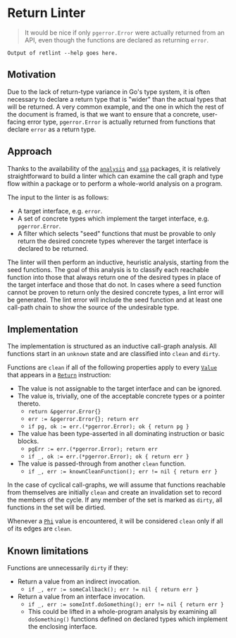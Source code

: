 # Return Linter

> It would be nice if only `pgerror.Error` were actually returned from
> an API, even though the functions are declared as returning `error`.

```
Output of retlint --help goes here.
```

## Motivation

Due to the lack of return-type variance in Go's type system, it is
often necessary to declare a return type that is "wider" than the
actual types that will be returned.  A very common example, and the
one in which the rest of the document is framed, is that we want to
ensure that a concrete, user-facing error type, `pgerror.Error` is
actually returned from functions that declare `error` as a return type.

## Approach

Thanks to the availability of the
[`analysis`](https://godoc.org/golang.org/x/tools/go/analysis) and
[`ssa`](https://godoc.org/golang.org/x/tools/go/ssa) packages, it is
relatively straightforward to build a linter which can examine the call
graph and type flow within a package or to perform a whole-world
analysis on a program.

The input to the linter is as follows:
* A target interface, e.g. `error`.
* A set of concrete types which implement the target interface,
  e.g. `pgerror.Error`.
* A filter which selects "seed" functions that must be provable to only
  return the desired concrete types wherever the target interface is
  declared to be returned.

The linter will then perform an inductive, heuristic analysis, starting
from the seed functions. The goal of this analysis is to classify each
reachable function into those that always return one of the desired
types in place of the target interface and those that do not.  In cases
where a seed function cannot be proven to return only the desired
concrete types, a lint error will be generated.  The lint error will
include the seed function and at least one call-path chain to show the
source of the undesirable type.

## Implementation

The implementation is structured as an inductive call-graph analysis.
All functions start in an `unknown` state and are classified into
`clean` and `dirty`.

Functions are `clean` if all of the following properties apply to every
[`Value`](https://godoc.org/golang.org/x/tools/go/ssa#Value) that
appears in a
[`Return`](https://godoc.org/golang.org/x/tools/go/ssa#Return)
instruction:
* The value is not assignable to the target interface and can be ignored.
* The value is, trivially, one of the acceptable concrete types or a
  pointer thereto.
  * `return &pgerror.Error{}`
  * `err := &pgerror.Error{}; return err`
  * `if pg, ok := err.(*pgerror.Error); ok { return pg }`
* The value has been type-asserted in all dominating
  instruction or basic blocks.
  * `pgErr := err.(*pgerror.Error); return err`
  * `if _, ok := err.(*pgerror.Error); ok { return err }`
* The value is passed-through from another `clean` function.
  * `if _, err := knownCleanFunction(); err != nil { return err }`

In the case of cyclical call-graphs, we will assume that functions
reachable from themselves are initially `clean` and create an
invalidation set to record the members of the cycle.  If any member of
the set is marked as `dirty`, all functions in the set will be dirtied.

Whenever a [`Phi`](https://godoc.org/golang.org/x/tools/go/ssa#Phi)
value is encountered, it will be considered `clean` only if all of its
edges are `clean`.

## Known limitations

Functions are unnecessarily `dirty` if they:
* Return a value from an indirect invocation.
  * `if _, err := someCallback(); err != nil { return err }`
* Return a value from an interface invocation.
  * `if _, err := someIntf.doSomething(); err != nil { return err }`
  * This could be lifted in a whole-program analysis by examining
    all `doSomething()` functions defined on declared types which
    implement the enclosing interface.
